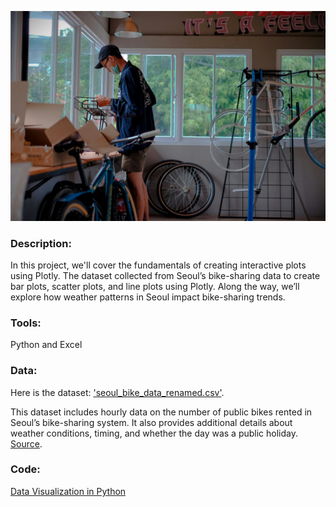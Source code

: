 ![image](https://github.com/mynameisfho/My-Data-Analyst-Portofolio/blob/main/Data%20Visualization%20in%20Python/bike.jpg)

### Description:
In this project, we'll cover the fundamentals of creating interactive plots using Plotly. The dataset collected from Seoul’s bike-sharing data to create bar plots, scatter plots, and line plots using Plotly. Along the way, we’ll explore how weather patterns in Seoul impact bike-sharing trends.

### Tools: 
Python and Excel

### Data:
Here is the dataset: ['seoul_bike_data_renamed.csv'](https://github.com/mynameisfho/My-Data-Analyst-Portofolio/blob/main/Data%20Visualization%20in%20Python/seoul_bike_data_renamed.csv).

This dataset includes hourly data on the number of public bikes rented in Seoul’s bike-sharing system. It also provides additional details about weather conditions, timing, and whether the day was a public holiday. [Source](https://archive.ics.uci.edu/ml/datasets/Seoul+Bike+Sharing+Demand).

### Code:
[Data Visualization in Python](https://github.com/mynameisfho/My-Data-Analyst-Portofolio/blob/main/Data%20Visualization%20in%20Python/data_visualization.ipynb)
